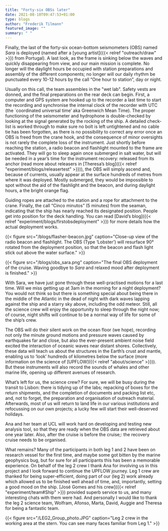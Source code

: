 ```yaml
---
title: "Forty-six OBSs later"
date: 2021-08-10T09:47:53+01:00
type: blogs
author: "Frederik Tilmann"
featured_image: ""
summary: " "
---
```


Finally, the last  of the forty-six ocean-bottom seismometers (OBS) named *Sara* is deployed (named after a [young artist]({{< relref "outreach/draw" >}}) from Portugal). A last look, as the frame is sinking below the waves and quickly disappearing from view, and our main mission is complete. No longer will the daylight hours be occupied with station preparations and assembly of the different components; no longer will our daily rhythm be punctuated every 10-12 hours by the call “One hour to station”, day or night.

Usually on this call, the team assembles in the "wet lab". Safety vests are donned, and the final preparations on the rear deck can begin. First, a computer and GPS system are hooked up to the recorder a last time to start the recording and synchronise the internal clock of the recorder with UTC (the `coordinated universal time’ aka Greenwich Mean Time). The proper functioning of the seismometer and hydrophone is double-checked by looking at the signal generated by the rocking of the ship. A detailed check-list is worked through to make sure no bolt is left untightened and no cable tie has been forgotten, as there is no possibility to correct any error once an OBS is freed from the crane hook, and the consequence of minor oversights is not rarely the complete loss of the instrument. Just shortly before reaching the station, a radio beacon and flashlight mounted to the frame are activated. They will go to sleep again once submerged in salt water, but will be needed in a year’s time for the instrument recovery: released from its anchor (read more about releasers in [Theresa’s blog]({{< relref "experiment/blogs/releasertest" >}})), the OBS will simply ascend and, because of currents, usually appear at the surface hundreds of metres from where it was deployed. Mostly submerged, they would be impossible to spot without the aid of the flashlight and the beacon, and during daylight hours, a the bright orange flag.

Guiding ropes are attached to the station and a rope for attachment to the crane.  Finally, the call “Cinco minutos” (5 minutes) from the seaman, indicating that the ship has nearly reached its designated position.  People get into position for the deck handling.  You can read [David’s blog]({{< relref "experiment/blogs/firstobsdeployment" >}}) for more details how the actual deployment works.

{{< figure src="/blogs/flasher-beacon.jpg" caption="Close-up view of the radio beacon and flashlight. The OBS (Type ‘Lobster’) will resurface 90° rotated from the deployment position, so that the beacon and flash light stick out above the water surface." >}}

{{< figure src="/blogs/obs_sara.png" caption="The final OBS deployment of the cruise. Waving goodbye to *Sara* and relaxed mood after deployment is finished." >}}

With Sara, we have just gone through these well-practised motions for a last time. Will we miss getting up at 3am in the morning for a night deployment?  You would not think so but there is something special about being there in the middle of the Atlantic in the dead of night with dark waves lapping against the ship and a starry sky above, including the odd meteor. Still, all the science crew will enjoy the opportunity to sleep through the night now; of course, night shifts will continue to be a normal way of life for some of the ship’s crew.

The OBS will do their silent work on the ocean floor (we hope), recording not only the minute ground motions and pressure waves caused by earthquakes far and close, but also the ever-present ambient noise field excited the interaction of oceanic waves near distant shores. Collectively, these data will teach us about the structures in the Earth’s crust and mantle, enabling us to ‘look’ hundreds of kilometres below the surface (more information on the science of [UPFLOW]({{< relref "about/science" >}})). But these instruments will also record the sounds of whales and other marine life, opening up different avenues of research.

What’s left for us, the science crew? For sure, we will be busy during the transit to Lisbon: there is tidying up of the labs; repacking of boxes for the return shipments, and the completion of documents and packing list etc, and, not to forget, the preparation and organisation of outreach material. Afterwards, most of us will return to land life in our various institutions and refocussing on our own projects; a lucky few will start their well-deserved holidays.

Ana and her team at UCL will work hard on developing and testing new analysis tool, so that they are ready when the OBS data are retrieved about one year later. Also, after the cruise is before the cruise;: the recovery cruise needs to be organised.

What remains? Many of the participants in both leg 1 and 2 have been on research vessel for the first time, and maybe some got bitten by the marine geophysics bug, but for sure for all participants this has been a memorable experience.  On behalf of the leg 2 crew I thank Ana for involving us in this project and I look forward to continue the UPFLOW journey. Leg 1 crew are thanked for being super-efficient, doing part of our (leg 2) work already which allowed us to be finished well ahead of time, and, importantly, setting a good mood on the ship. [José Gomes and his crew]({{< relref "experiment/team#Ship" >}}) provided superb service to us, and many interesting chats with them were had.  And personally I would like to thank the leg 2 science team, Wolfram, Afonso, Marta, David, Auggie and Theresa for being a fantastic team.

{{< figure src="/LEG2_Group_photo.JPG" caption="Leg 2 crew in the working area at the stern. You can see many faces familiar from Leg 1." >}}
